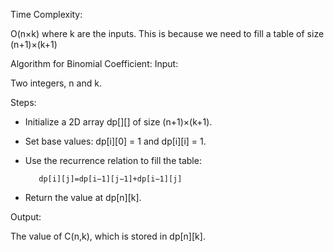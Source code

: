 Time Complexity:

O(n×k) where k are the inputs. This is because we need to fill a table of size (n+1)×(k+1)

Algorithm for Binomial Coefficient:
Input:

Two integers, n and k.

Steps:

- Initialize a 2D array dp[][] of size (n+1)×(k+1).

- Set base values: dp[i][0] = 1 and dp[i][i] = 1.

- Use the recurrence relation to fill the table:

         dp[i][j]=dp[i−1][j−1]+dp[i−1][j]

- Return the value at dp[n][k].

Output:

The value of C(n,k), which is stored in dp[n][k].